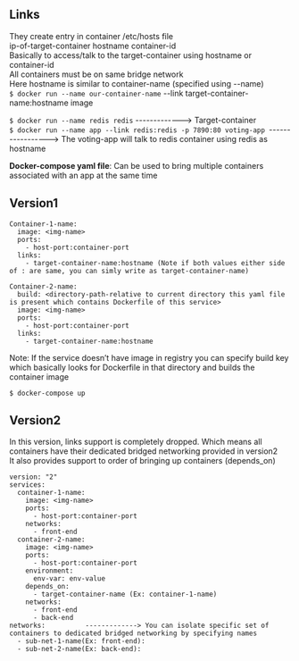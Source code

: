 ## Links
They create entry in container /etc/hosts file  
ip-of-target-container hostname container-id  
Basically to access/talk to the target-container using hostname or container-id  
All containers must be on same bridge network  
Here hostname is similar to container-name (specified using --name)  
`$ docker run --name our-container-name` --link target-container-name:hostname image  

`$ docker run --name redis redis` -------------> Target-container  
`$ docker run --name app --link redis:redis -p 7890:80 voting-app `-----------------> The voting-app will talk to redis container using redis as hostname  

**Docker-compose yaml file**:
Can be used to bring multiple containers associated with an app at the same time  

## Version1
```  
Container-1-name:
  image: <img-name>
  ports:
    - host-port:container-port
  links:
    - target-container-name:hostname (Note if both values either side of : are same, you can simly write as target-container-name)

Container-2-name:
  build: <directory-path-relative to current directory this yaml file is present which contains Dockerfile of this service>
  image: <img-name>
  ports:
    - host-port:container-port
  links:
    - target-container-name:hostname
```
Note: If the service doesn’t have image in registry you can specify build key which basically looks for Dockerfile in that directory and builds the container image  

`$ docker-compose up`  

## Version2
In this version, links support is completely dropped. Which means all containers have their dedicated bridged networking provided in version2  
It also provides support to order of bringing up containers (depends_on)  
```
version: "2"
services:
  container-1-name:
    image: <img-name>
    ports:
      - host-port:container-port
    networks:
      - front-end
  container-2-name:
    image: <img-name>
    ports:
      - host-port:container-port
    environment:
      env-var: env-value
    depends_on:
      - target-container-name (Ex: container-1-name)
    networks:
      - front-end
      - back-end
networks:          -------------> You can isolate specific set of containers to dedicated bridged networking by specifying names 
  - sub-net-1-name(Ex: front-end):
  - sub-net-2-name(Ex: back-end):
```
